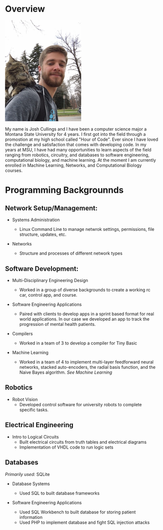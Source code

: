 # Overview
<img src="https://github.com/cullingsj/Portfolio/blob/master/porfolio_pic1.png" width="250">

My name is Josh Cullings and I have been a computer science major a Montana State University for 4 years. I first got into the field through a promostion at my high school called "Hour of Code". Ever since I have loved the challenge and satisfaction that comes with developing code. In my years at MSU, I have had many opportunities to learn aspects of the field ranging from robotics, circuitry, and databases to software engineering, computational biology, and machine learning. At the moment I am currently enrolled in Machine Learning, Networks, and Computational Biology courses. 

# Programming Backgrounnds

## Network Setup/Management:
- Systems Administration
  - Linux Command Line to manage netwrok settings, permissions, file structure, updates, etc.
  
- Networks
  - Structure and processes of different network types

## Software Development:
- Multi-Disciplinary Engineering Design
  - Worked in a group of diverse backgrounds to create a working rc car, control app, and course.
  
- Software Engineering Applications
  - Paired with clients to develop apps in a sprint based format for real world applications. In our case we developed an app to track the progression of mental health patients.
  
- Compilers
  - Worked in a team of 3 to develop a compiler for Tiny Basic

- Machine Learning
  - Worked in a team of 4 to implement multi-layer feedforward neural networks, stacked auto-encoders, the radial basis function, and the Naive Bayes algorithm.
  *See Machine Learning*

## Robotics
- Robot Vision
  - Developed control software for university robots to complete specific tasks.

## Electrical Engineering
- Intro to Logical Circuits
  - Built electrical circuits from truth tables and electrical diagrams
  - Implementation of VHDL code to run logic sets
  
## Databases
*Primarily used:* SQLite
- Database Systems
  - Used SQL to built database frameworks
  
- Software Engineering Applications
  - Used SQL Workbench to built database for storing patient information
  - Used PHP to implement database and fight SQL injection attacks
